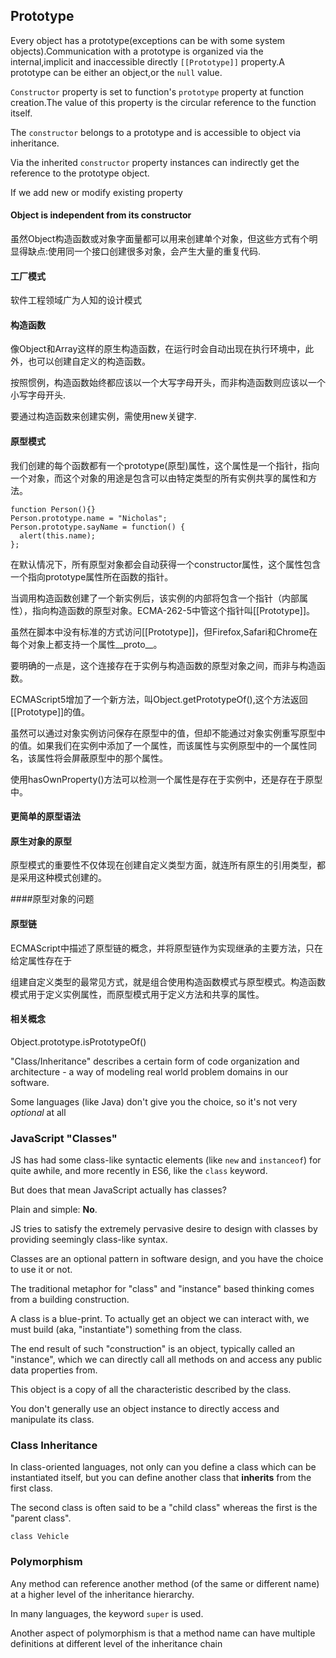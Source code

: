 ## Prototype

Every object has a prototype(exceptions can be with some system objects).Communication with a prototype is organized via the internal,implicit and inaccessible directly `[[Prototype]]` property.A prototype can be either an object,or the
 `null` value.
 
 `Constructor` property is set to function's `prototype` property at function creation.The value of this property is the circular reference to the function itself.
 
 The `constructor` belongs to a prototype and is accessible to object via inheritance.
 
 Via the inherited `constructor` property instances can indirectly get the reference to the prototype object.
 
 If we add new or modify existing property 
 
 #### Object is independent from its constructor
 
 

虽然Object构造函数或对象字面量都可以用来创建单个对象，但这些方式有个明显得缺点:使用同一个接口创建很多对象，会产生大量的重复代码.

#### 工厂模式
软件工程领域广为人知的设计模式

#### 构造函数
像Object和Array这样的原生构造函数，在运行时会自动出现在执行环境中，此外，也可以创建自定义的构造函数。

按照惯例，构造函数始终都应该以一个大写字母开头，而非构造函数则应该以一个小写字母开头.

要通过构造函数来创建实例，需使用new关键字.



#### 原型模式

我们创建的每个函数都有一个prototype(原型)属性，这个属性是一个指针，指向一个对象，而这个对象的用途是包含可以由特定类型的所有实例共享的属性和方法。

    function Person(){}
    Person.prototype.name = "Nicholas";
    Person.prototype.sayName = function() {
      alert(this.name);
    };
    
在默认情况下，所有原型对象都会自动获得一个constructor属性，这个属性包含一个指向prototype属性所在函数的指针。

当调用构造函数创建了一个新实例后，该实例的内部将包含一个指针（内部属性），指向构造函数的原型对象。ECMA-262-5中管这个指针叫[[Prototype]]。

虽然在脚本中没有标准的方式访问[[Prototype]]，但Firefox,Safari和Chrome在每个对象上都支持一个属性__proto__。

要明确的一点是，这个连接存在于实例与构造函数的原型对象之间，而非与构造函数。

ECMAScript5增加了一个新方法，叫Object.getPrototypeOf(),这个方法返回[[Prototype]]的值。

虽然可以通过对象实例访问保存在原型中的值，但却不能通过对象实例重写原型中的值。如果我们在实例中添加了一个属性，而该属性与实例原型中的一个属性同名，该属性将会屏蔽原型中的那个属性。

使用hasOwnProperty()方法可以检测一个属性是存在于实例中，还是存在于原型中。

#### 更简单的原型语法

#### 原生对象的原型
原型模式的重要性不仅体现在创建自定义类型方面，就连所有原生的引用类型，都是采用这种模式创建的。

####原型对象的问题




#### 原型链

ECMAScript中描述了原型链的概念，并将原型链作为实现继承的主要方法，只在给定属性存在于

组建自定义类型的最常见方式，就是组合使用构造函数模式与原型模式。构造函数模式用于定义实例属性，而原型模式用于定义方法和共享的属性。

#### 相关概念

Object.prototype.isPrototypeOf()


"Class/Inheritance" describes a certain form of code organization and  architecture - a way of modeling real world problem domains in our software.



Some languages (like Java) don't give you the choice, so it's not very *optional* at all

### JavaScript "Classes"

JS has had some class-like syntactic elements (like `new` and `instanceof`) for quite awhile, and more recently in ES6, like the `class` keyword.

But does that mean JavaScript actually has classes?

Plain and simple: **No**.

JS tries to satisfy the extremely pervasive desire to design with classes by providing seemingly class-like syntax.

Classes are an optional pattern in software design, and you have the choice to use it or not.

The traditional metaphor for "class" and "instance" based thinking comes from a building construction.

A class is a blue-print. To actually get an object we can interact with, we must build (aka, "instantiate") something from the class.

The end result of such "construction" is an object, typically called an "instance", which we can directly call all methods on and access any public data properties from.

This object is a copy of all the characteristic described by the class.

You don't generally use an object instance to directly access and manipulate its class.

### Class Inheritance

In class-oriented languages, not only can you define a class which can be instantiated itself, but you can define another class that **inherits** from the first class.

The second class is often said to be a "child class" whereas the first is the "parent class".

    class Vehicle

### Polymorphism

Any method can reference another method (of the same or different name) at a higher level of the inheritance hierarchy.

In many languages, the keyword `super` is used.

Another aspect of polymorphism is that a method name can have multiple definitions at different level of the inheritance chain
